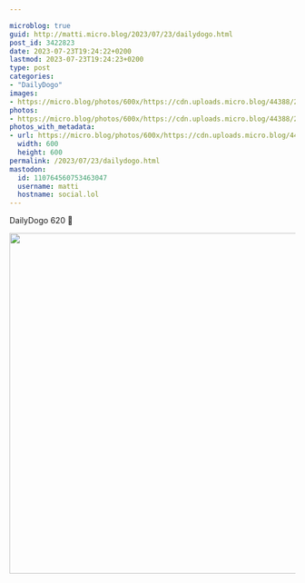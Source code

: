 ```yaml
---

microblog: true
guid: http://matti.micro.blog/2023/07/23/dailydogo.html
post_id: 3422823
date: 2023-07-23T19:24:22+0200
lastmod: 2023-07-23T19:24:23+0200
type: post
categories:
- "DailyDogo"
images:
- https://micro.blog/photos/600x/https://cdn.uploads.micro.blog/44388/2023/99f772e1d02a4bbeb969e18dfabadb3d.jpg
photos:
- https://micro.blog/photos/600x/https://cdn.uploads.micro.blog/44388/2023/99f772e1d02a4bbeb969e18dfabadb3d.jpg
photos_with_metadata:
- url: https://micro.blog/photos/600x/https://cdn.uploads.micro.blog/44388/2023/99f772e1d02a4bbeb969e18dfabadb3d.jpg
  width: 600
  height: 600
permalink: /2023/07/23/dailydogo.html
mastodon:
  id: 110764560753463047
  username: matti
  hostname: social.lol
---
```

DailyDogo 620 🐶

<img src="/media/uploads/2023/99f772e1d02a4bbeb969e18dfabadb3d.jpg" width="600" height="600" alt="" />
